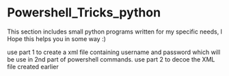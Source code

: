 # Powershell_Tricks_python

This section includes small python programs written for my specific needs, I Hope this helps you in some way :)

use part 1 to create a xml file containing username and password which will be use in 2nd part of powershell commands.
use part 2 to decoe the XML file created earlier
